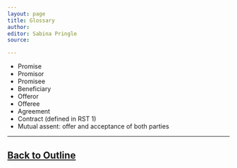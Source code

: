 ```yaml
---
layout: page
title: Glossary
author:
editor: Sabina Pringle
source:

---
```


- Promise  
- Promisor
- Promisee
- Beneficiary
- Offeror
- Offeree
- Agreement
- Contract (defined in RST 1)
- Mutual assent: offer and acceptance of both parties

---

[Back to Outline](https://binipringle.github.io/contracts/texts/0-outline/)
---
